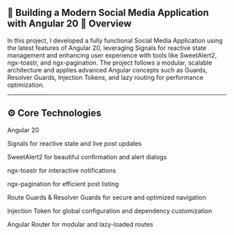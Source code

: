 📰 Building a Modern Social Media Application with Angular 20
🧩 Overview
---
In this project, I developed a fully functional Social Media Application using the latest features of Angular 20, leveraging Signals for reactive state management and enhancing user experience with tools like SweetAlert2, ngx-toastr, and ngx-pagination.
The project follows a modular, scalable architecture and applies advanced Angular concepts such as Guards, Resolver Guards, Injection Tokens, and lazy routing for performance optimization.

---
⚙️ Core Technologies
---

Angular 20

Signals for reactive state and live post updates

SweetAlert2 for beautiful confirmation and alert dialogs

ngx-toastr for interactive notifications

ngx-pagination for efficient post listing

Route Guards & Resolver Guards for secure and optimized navigation

Injection Token for global configuration and dependency customization

Angular Router for modular and lazy-loaded routes



